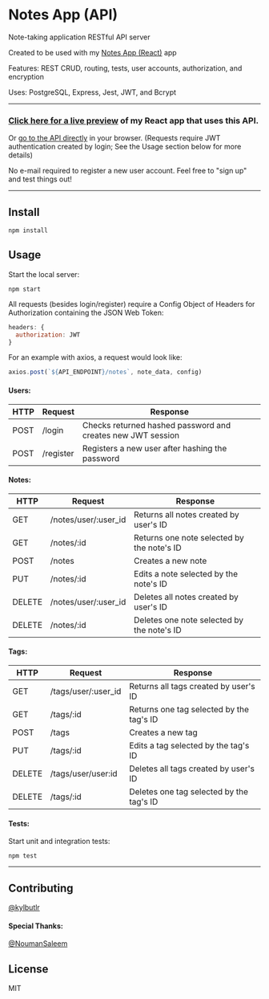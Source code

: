 # Notes App (API)

Note-taking application RESTful API server

Created to be used with my [Notes App (React)](https://github.com/kylbutlr/notes-app-react) app

Features: REST CRUD, routing, tests, user accounts, authorization, and encryption

Uses: PostgreSQL, Express, Jest, JWT, and Bcrypt

***

### [Click here for a live preview](https://kylbutlr-notes-react.herokuapp.com/) of my React app that uses this API. 

Or [go to the API directly](https://kylbutlr-notes-api.herokuapp.com) in your browser. (Requests require JWT authentication created by login; See the Usage section below for more details)

No e-mail required to register a new user account. Feel free to "sign up" and test things out!

***

## Install

```shell
npm install
```

## Usage

Start the local server:

```shell
npm start
```

All requests (besides login/register) require a Config Object of Headers for Authorization containing the JSON Web Token:

```js
headers: {
  authorization: JWT
}
```

For an example with axios, a request would look like:

```js
axios.post(`${API_ENDPOINT}/notes`, note_data, config)
```

#### Users:

| HTTP | Request   | Response                                                    |
| ---- | --------- | ----------------------------------------------------------- |
| POST | /login    | Checks returned hashed password and creates new JWT session |
| POST | /register | Registers a new user after hashing the password             |

#### Notes:

| HTTP   | Request              | Response                                   |
| ------ | -------------------- | ------------------------------------------ |
| GET    | /notes/user/:user_id | Returns all notes created by user's ID     |
| GET    | /notes/:id           | Returns one note selected by the note's ID |
| POST   | /notes               | Creates a new note                         |
| PUT    | /notes/:id           | Edits a note selected by the note's ID     |
| DELETE | /notes/user/:user_id | Deletes all notes created by user's ID     |
| DELETE | /notes/:id           | Deletes one note selected by the note's ID |

#### Tags:

| HTTP   | Request             | Response                                 |
| ------ | ------------------- | ---------------------------------------- |
| GET    | /tags/user/:user_id | Returns all tags created by user's ID    |
| GET    | /tags/:id           | Returns one tag selected by the tag's ID |
| POST   | /tags               | Creates a new tag                        |
| PUT    | /tags/:id           | Edits a tag selected by the tag's ID     |
| DELETE | /tags/user/user:id  | Deletes all tags created by user's ID    |
| DELETE | /tags/:id           | Deletes one tag selected by the tag's ID |

#### Tests:

Start unit and integration tests:

```shell
npm test
```

***

## Contributing

[@kylbutlr](https://github.com/kylbutlr)

#### Special Thanks: 

[@NoumanSaleem](https://github.com/NoumanSaleem)

## License

MIT
